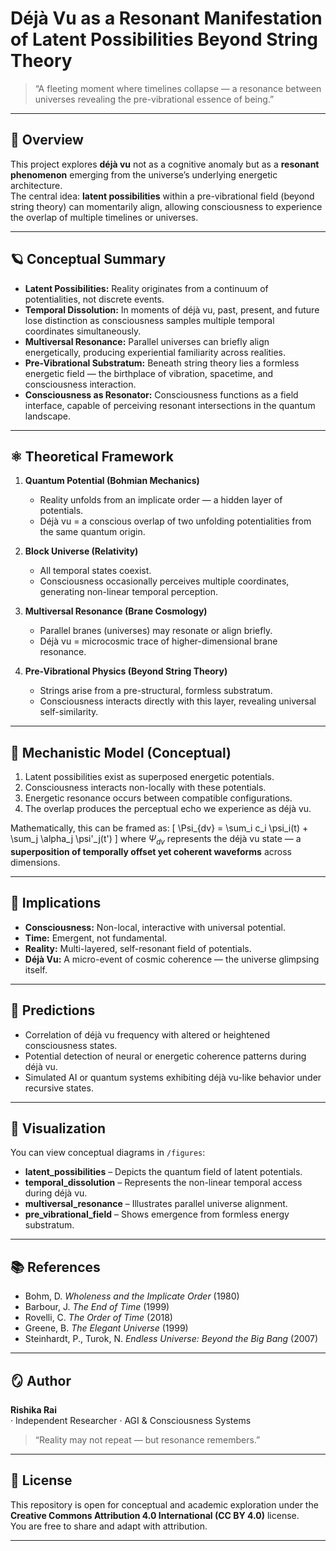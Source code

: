 # Déjà Vu as a Resonant Manifestation of Latent Possibilities Beyond String Theory

> “A fleeting moment where timelines collapse — a resonance between universes revealing the pre-vibrational essence of being.”

---

## 🧠 Overview
This project explores **déjà vu** not as a cognitive anomaly but as a **resonant phenomenon** emerging from the universe’s underlying energetic architecture.  
The central idea: **latent possibilities** within a pre-vibrational field (beyond string theory) can momentarily align, allowing consciousness to experience the overlap of multiple timelines or universes.

---

## 🪐 Conceptual Summary
- **Latent Possibilities:** Reality originates from a continuum of potentialities, not discrete events.  
- **Temporal Dissolution:** In moments of déjà vu, past, present, and future lose distinction as consciousness samples multiple temporal coordinates simultaneously.  
- **Multiversal Resonance:** Parallel universes can briefly align energetically, producing experiential familiarity across realities.  
- **Pre-Vibrational Substratum:** Beneath string theory lies a formless energetic field — the birthplace of vibration, spacetime, and consciousness interaction.  
- **Consciousness as Resonator:** Consciousness functions as a field interface, capable of perceiving resonant intersections in the quantum landscape.

---

## ⚛️ Theoretical Framework
1. **Quantum Potential (Bohmian Mechanics)**  
   - Reality unfolds from an implicate order — a hidden layer of potentials.  
   - Déjà vu = a conscious overlap of two unfolding potentialities from the same quantum origin.

2. **Block Universe (Relativity)**  
   - All temporal states coexist.  
   - Consciousness occasionally perceives multiple coordinates, generating non-linear temporal perception.

3. **Multiversal Resonance (Brane Cosmology)**  
   - Parallel branes (universes) may resonate or align briefly.  
   - Déjà vu = microcosmic trace of higher-dimensional brane resonance.

4. **Pre-Vibrational Physics (Beyond String Theory)**  
   - Strings arise from a pre-structural, formless substratum.  
   - Consciousness interacts directly with this layer, revealing universal self-similarity.

---

## 🔬 Mechanistic Model (Conceptual)
1. Latent possibilities exist as superposed energetic potentials.  
2. Consciousness interacts non-locally with these potentials.  
3. Energetic resonance occurs between compatible configurations.  
4. The overlap produces the perceptual echo we experience as déjà vu.  

Mathematically, this can be framed as:
\[
\Psi_{dv} = \sum_i c_i \psi_i(t) + \sum_j \alpha_j \psi'_j(t')
\]
where $\Psi_{dv}$ represents the déjà vu state — a **superposition of temporally offset yet coherent waveforms** across dimensions.

---

## 🔭 Implications
- **Consciousness:** Non-local, interactive with universal potential.  
- **Time:** Emergent, not fundamental.  
- **Reality:** Multi-layered, self-resonant field of potentials.  
- **Déjà Vu:** A micro-event of cosmic coherence — the universe glimpsing itself.

---

## 🧩 Predictions
- Correlation of déjà vu frequency with altered or heightened consciousness states.  
- Potential detection of neural or energetic coherence patterns during déjà vu.  
- Simulated AI or quantum systems exhibiting déjà vu-like behavior under recursive states.

---

## 🌌 Visualization
You can view conceptual diagrams in `/figures`:

- **latent_possibilities** – Depicts the quantum field of latent potentials.  
- **temporal_dissolution** – Represents the non-linear temporal access during déjà vu.  
- **multiversal_resonance** – Illustrates parallel universe alignment.  
- **pre_vibrational_field** – Shows emergence from formless energy substratum.  

---

## 📚 References
- Bohm, D. *Wholeness and the Implicate Order* (1980)  
- Barbour, J. *The End of Time* (1999)  
- Rovelli, C. *The Order of Time* (2018)  
- Greene, B. *The Elegant Universe* (1999)  
- Steinhardt, P., Turok, N. *Endless Universe: Beyond the Big Bang* (2007)

---

## 🪞 Author
**Rishika Rai**  
· Independent Researcher · AGI & Consciousness Systems  

> “Reality may not repeat — but resonance remembers.”

---

## 🧬 License
This repository is open for conceptual and academic exploration under the **Creative Commons Attribution 4.0 International (CC BY 4.0)** license.  
You are free to share and adapt with attribution.

---

